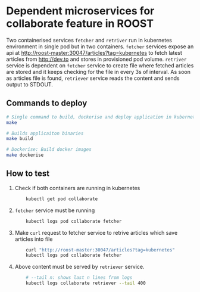# Dependent microservices for collaborate feature in ROOST

Two containerised services `fetcher` and `retriver` run in kubernetes environment in single pod but in two containers. `fetcher` services expose an api at <http://roost-master:30047/articles?tag=kubernetes> to fetch latest articles from <http://dev.to> and stores in provisioned pod volume. `retriver` service is dependent on `fetcher` service to create file where fetched articles are stored and it keeps checking for the file in every 3s of interval. As soon as articles file is found, `retriever` service reads the content and sends output to STDOUT.

## Commands to deploy

```bash
# Single command to build, dockerise and deploy application in kubernetes.
make

# Builds applicaiton binaries
make build

# Dockerise: Build docker images
make dockerise
```

## How to test

1. Check if both containers are running in kubernetes

    ```bash
        kubectl get pod collaborate
    ```

2. `fetcher` service must be running

    ```bash
        kubectl logs pod collaborate fetcher
    ```

3. Make `curl` request to fetcher service to retrive articles which save articles into file

    ```bash
        curl "http://roost-master:30047/articles?tag=kubernetes"
        kubectl logs pod collaborate fetcher
    ```

4. Above content must be served by `retriever` service.

    ```bash
        # --tail n: shows last n lines from logs
        kubectl logs collaborate retriever --tail 400
    ```
